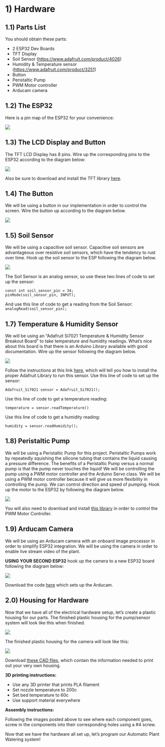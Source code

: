 # 1) Hardware

## 1.1) Parts List
You should obtain these parts:
* 2 ESP32 Dev Boards
* TFT Display
* Soil Sensor (https://www.adafruit.com/product/4026)
* Humidity & Temperature sensor (https://www.adafruit.com/product/3251)
* Button
* Peristaltic Pump
* PWM Motor controller
* Arducam camera

## 1.2) The ESP32

Here is a pin map of the ESP32 for your convenience:


![](https://lh5.googleusercontent.com/qAmrR2Ei7PKazafn09lWFvVZTpWsNjda-pTQ6aDTH2lGReFuTPXM7X1w78oUcHD-Q0xafxjLPKZQ1HF2uj7QHUXv24fXu3ET8ETCt-1cQGuiPiDZWEtvg5dFE0yhmURmDDTZ1_Ou)


## 1.3) The LCD Display and Button

The TFT LCD Display has 8 pins. Wire up the corresponding pins to the ESP32 according to the diagram below:

![](https://lh5.googleusercontent.com/1Dj3H1oCBy4AFDwDNaJgbFJAkkVIfSu-5kxkiqXNhfUd0eI1DpHbYSZz-SPvLL8b6NjwTDkJPrkux3zo5sl3NhFb2SkehQgQ7CzwDNyOccFyaHOSNXyeWLN7VB86nhVRO6YNbWq7)

Also be sure to download and install the TFT library [here](https://www.dropbox.com/s/y7ru5lovpjhtl69/TFT_eSPI-1.1.3.zip?dl=0).


## 1.4) The Button

We will be using a button in our implementation in order to control the screen. Wire the button up according to the diagram below.

![](https://lh3.googleusercontent.com/_9cbtrcHR8Jhq8KWqpEOSVd20IwmUdtoAWJv6EI_iHOE7Ki39U6e8K6NoQJ_E2A1qNtSqXhNAugH1bEOv5G32BFNcvy7ZNi5WzEGup2RzobPSFlESUMnUvIVaY6TGcg4EDUaXh_Z)

## 1.5) Soil Sensor

We will be using a capacitive soil sensor. Capacitive soil sensors are advantageous over
resistive soil sensors, which have the tendency to rust over time. Hook up the soil sensor
to the ESP following the diagram below.

![](https://lh4.googleusercontent.com/0yd2EaSkP3m3grm9iJwOEj51YaRpW6kvj3MdNB3M4F6w6senclsGJQkHsxzQl3hPwtbj7d9MpIkC4wKva-IGTyp4IeSYHyGdExY2wfMuthO_huCZ9QRRYLnAh3f2pNTNzSZyR_Yp)

The Soil Sensor is an analog sensor, so use these two lines of code to set up the sensor:

    const int soil_sensor_pin = 34;
    pinMode(soil_sensor_pin, INPUT);
And use this line of code to get a reading from the Soil Sensor:
    ```analogRead(soil_sensor_pin);```

## 1.7) Temperature & Humidity Sensor

We will be using an “Adafruit Si7021 Temperature & Humidity Sensor Breakout Board”
to take temperature and humidity readings. What’s nice about this board is that there is
an Arduino Library available with good documentation. Wire up the sensor following
the diagram below.

![](https://lh5.googleusercontent.com/44y9yG-flYEgVRL-VQ_Zubh96V_OK4h7nyqfnn59kJkIeAsNC0tWjgUbfB-3D4tgA3zKv4szCVs5BzPNwjwnZB0eVOclTV0iyVk-wNRieVRyZoJioB7CnV9VWCQQztB8IWLHr2sQ)

Follow the instructions at this link [here](https://learn.adafruit.com/adafruit-si7021-temperature-plus-humidity-sensor/arduino-code), which will tell you how to install the proper Adafruit Library to run this sensor.
Use this line of code to set up the sensor:

    Adafruit_Si7021 sensor = Adafruit_Si7021();

Use this line of code to get a temperature reading:

    temperature = sensor.readTemperature()

Use this line of code to get a humidity reading:

    humidity = sensor.readHumidity();

## 1.8) Peristaltic Pump

We will be using a Peristaltic Pump for this project. Peristaltic Pumps work by repeatedly squishing the silicone tubing that contains the liquid causing a pressure difference. The benefits of a Peristaltic Pump versus a normal pump is that the pump never touches the liquid! We will be controlling the pump using a PWM motor controller and the Arduino Servo class. We will be using a PWM motor controller because it will give us more flexibility in controlling the pump. We can control direction and speed of pumping. Hook up the motor to the ESP32 by following the diagram below.

![](https://lh5.googleusercontent.com/qvRysY7_4rd-PccqLp6DT0GXbmrCrZ_ycg_aJB4fBPI65mmWn4e8-DDTx4EbNCBsG_sJQPNYaiil_keq-o4bUxEOcT4D0Zl1CR5fU6qVxvRyH6uCdqNNcgaY1aVFT8APQC8Y1Im6)


You will also need to download and install [this library](https://www.dropbox.com/s/nysbgvylb8cj504/ESP32-Arduino-Servo-Library-master.zip?dl=0) in order to control the PWM Motor Controller.

## 1.9) Arducam Camera

We will be using an Arducam camera with an onboard image processor in order to simplify ESP32 integration. We will be using the camera in order to enable live stream video of the plant.

**USING YOUR SECOND ESP32** hook up the camera to a new ESP32 board following the diagram below:

![](https://lh5.googleusercontent.com/QYquaUBbhvlGyjDWmc8fI9xE00uHm79CSDGBOOR7F2uESamQP2B_GoEOPKFJvCVaMN5dxqg-pk5PfZgwGpWrecKpP_pb4x_VRu2b3U7hsbujJOkT2TJqoQ24Cnk2gxRDb2RB3znx)


Download the code [here](https://github.com/ArduCAM/ArduCAM_ESP32S_UNO) which sets up the Arducam.

## 2.0) Housing for Hardware
Now that we have all of the electrical hardware setup, let’s create a plastic housing for our parts. The finished plastic housing for the pump/sensor system will look like this when finished.

![](https://lh5.googleusercontent.com/Dc8AVAg6cqw6UREaqepX30KAmID9N7HAO8bZvcYjixS4_CGZqkHx7ljnWNJTy3NNHQimdI9_7K_6EcJXsM8ZHF5WsuL9N8JQ8o1zFR50k-pKZnbzAxFvA5Ke6hNVwwbC-EBkNiwb)

The finished plastic housing for the camera will look like this:

![](https://lh4.googleusercontent.com/q8qNNVr0G00gTDhxUZBzV3O9CfmpWtv38BZyj_cUvP-zhAWkNMAH9fcdh_2q5O_dvA3OTJpTx5Lu62WUqbDMQRrLh_QVpHnNPTMzLg6wJLAcZpNLySuL1G98hIj8wLRJih4jylj9)

Download [these CAD files](https://www.dropbox.com/sh/ace51x2jgkwtft2/AACu94Qn-kIl7UbCrq-tejFma?dl=0), which contain the information needed to print out your very own housing.

**3D printing instructions:**

* Use any 3D printer that prints PLA filament
* Set nozzle temperature to 200c
* Set bed temperature to 60c
* Use support material everywhere

**Assembly instructions:**

Following the images posted above to see where each component goes, screw in the
components into their corresponding holes using a #4 screw.

Now that we have the hardware all set up, let’s program our Automatic Plant Watering system!